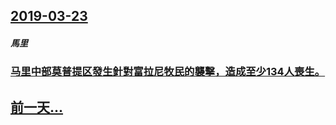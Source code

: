 ## [2019-03-23](/zh/news/2019/03/23/index.md)

##### 馬里
### [马里中部莫普提区發生針對富拉尼牧民的襲擊，造成至少134人喪生。 ](/zh/news/2019/03/23/马里中部莫普提区發生針對富拉尼牧民的襲擊-造成至少134人喪生.md)
## [前一天...](/zh/news/2019/03/22/index.md)

